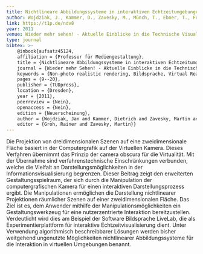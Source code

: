 ```yaml
---
title: Nichtlineare Abbildungssysteme in interaktiven Echtzeitumgebungen
author: Wojdziak, J., Kammer, D., Zavesky, M., Münch, T., Ebner, T., Franke, I.S. 
link: https://t1p.de/ndv8
year: 2011
venue: Wieder mehr sehen! - Aktuelle Einblicke in die Technische Visualistik
type: journal
bibtex: >-
    @inbook{aufsatz45124,
    affiliation = {Professur für Mediengestaltung},
    title = {Nichtlineare Abbildungssysteme in interaktiven Echtzeitumgebungen},
    journal = {Wieder mehr Sehen! - Aktuelle Einblicke in die Technische Visualistik},
    keywords = {Non-photo realistic rendering, Bildsprache, Virtual Reality},
    pages = {9--20},
    publisher = {TUDpress},
    location = {Dresden},
    year = {2011},
    peerreview = {Nein},
    openaccess = {Nein},
    edition = {Neuerscheinung},
    author = {Wojdziak, Jan and Kammer, Dietrich and Zavesky, Martin and Münch, Tobias and Ebner, Thomas and Franke, Ingmar S.},
    editor = {Groh, Rainer and Zavesky, Martin}}
---
```

Die Projektion von dreidimensionalen Szenen auf eine zweidimensionale Fläche basiert in der Computergrafik auf der Virtuellen Kamera. Dieses Verfahren übernimmt das Prinzip der camera obscura für die Virtualität. Mit der Übernahme sind verfahrenstechnische Einschränkungen verbunden, welche die Vielfalt an Darstellungsmöglichkeiten in der Informationsvisualisierung begrenzen. Dieser Beitrag zeigt den erweiterten Gestaltungsspielraum, der sich durch die Manipulation der computergrafischen Kamera für einen interaktiven Darstellungsprozess ergibt. Die Manipulationen ermöglichen die Darstellung nichtlinearer Projektionen räumlicher Szenen auf einer zweidimensionalen Fläche. Das Ziel ist es, dem Anwender mithilfe der Manipulationsmöglichkeiten ein Gestaltungswerkzeug für eine nutzerzentrierte Interaktion bereitzustellen. Verdeutlicht wird dies am Beispiel der Software Bildsprache LiveLab, die als Experimentierplattform für interaktive Echtzeitvisualisierung dient. Unter Verwendung algorithmisch beschreibbarer Lösungen werden bisher weitgehend ungenutzte Möglichkeiten nichtlinearer Abbildungssysteme für die Interaktion in virtuellen Umgebungen benannt.